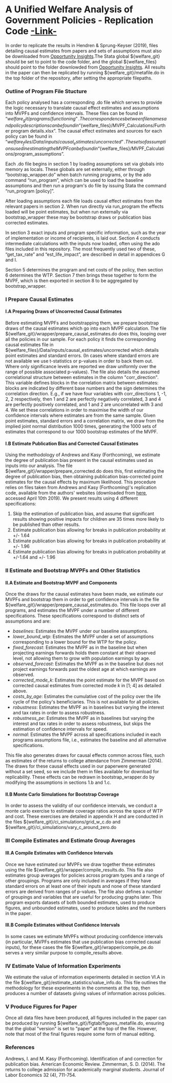# A Unified Welfare Analysis of Government Policies - Replication Code [-Link-](https://opportunityinsights.org/paper/welfare/)
In order to replicate the results in Hendren & Sprung-Keyser (2019), files detailing causal estimates from papers and sets of assumptions must also be downloaded from [Opportunity Insights](https://opportunityinsights.org/data/).The Stata global ${welfare_git} should be set to point to the code folder, and the global ${welfare_files} should point to the folder downlowded from [Opportunity Insights](https://opportunityinsights.org/data/). All results in the paper can then be replicated by running ${welfare_git}/metafile.do in the top folder of the repository, after setting the appropriate filepaths.

### Outline of Program File Stucture
Each policy analysed has a corresponding .do file which serves to provide the logic necessary to translate causal effect estimates and assumptions into MVPFs and confidence intervals. These files can be found in “${welfare_git}/programs/functioning”. The correspondences between file names and policy descriptions can be found in “${welfare_files}/MVPF_Calculations/Further program details.xlsx”. The causal effect estimates and sources for each policy can be found in “${welfare_files}/Data/inputs/causal_estimates/uncorrected”. The sets of assumptions used in estimating the MVPF can be found in “${welfare_files}/MVPF_Calculations/program_assumptions”.

Each .do file begins in section 1 by loading assumptions set via globals into memory as locals. These globals are set externally, either through “bootstrap_wrapper.do” when batch running programs, or by the ado command “run_program”, which can be used to load the baseline assumptions and then run a program's do file by issuing Stata the command “run_program [policy]”.

After loading assumptions each file loads causal effect estimates from the relevant papers in section 2. When run directly via run_program the effects loaded will be point estimates, but when run externally via bootstrap_wrapper these may be bootstrap draws or publication bias corrected estimates.

In section 3 exact inputs and program specific information, such as the year of implementation or income of recipients, is laid out. Section 4 conducts intermediate calculations with the inputs now loaded, often using the ado files included in this repository. The most frequently used two of these, “get_tax_rate” and “est_life_impact”, are described in detail in appendices G and I.

Section 5 determines the program and net costs of the policy, then section 6 determines the WTP. Section 7 then brings these together to form the MVPF, which is then exported in section 8 to be aggregated by bootstrap_wrapper.

### I Prepare Causal Estimates
#### I.A Preparing Draws of Uncorrected Causal Estimates
Before estimating MVPFs and bootstrapping them, we prepare bootstrap draws of the causal estimates which go into each MVPF calculation. The file ${welfare_git}/wrapper/prepare_causal_estimates.do does this, looping over all the policies in our sample. For each policy it finds the corresponding causal estimates file in ${welfare_files}/Data/inputs/causal_estimates/uncorrected which details point estimates and standard errors. (In cases where standard errors are not available we use t-statistics or p-values in order to back them out. Where only significance levels are reported we draw uniformly over the range of possible associated p-values). The file also details the assumed correlational structure between estimates in the column "corr_direction". This variable defines blocks in the correlation matrix between estimates: blocks are indicated by different base numbers and the sign determines the correlation direction. E.g., if we have four variables with corr_directions 1, -1, 2, 2 respectively, then 1 and 2 are perfectly negatively correlated, 3 and 4 are perfectly positively correlated, and 1 and 2 are uncorrelated with 3 and 4. We set these correlations in order to maximise the width of our confidence intervals where estimates are from the same sample. Given point estimates, standard errors and a correlation matrix, we draw from the implied joint normal distribution 1000 times, generating the 1000 sets of estimates that correspond to our 1000 bootstrap estimates of the MVPF.

#### I.B Estimate Publication Bias and Corrected Causal Estimates
Using the methodology of Andrews and Kasy (Forthcoming), we estimate the degree of publication bias present in the causal estimates used as inputs into our analysis. The file ${welfare_git}/wrapper/prepare_corrected.do does this, first estimating the degree of publication bias, then obtaining publication bias-corrected point estimates for the causal effects by maximum likelihood. This procedure relies on files taken from Andrews and Kasy (Forthcoming)'s replication code, available from the authors' websites (downloaded from [here](https://scholar.harvard.edu/files/iandrews/files/code_and_data_2019.zip), accessed April 10th 2019). We present results using 4 different specifications:
1. Skip the estimation of publication bias, and assume that significant results showing positive impacts for children are 35 times more
likely to be published than other results.
2. Estimate publication bias allowing for breaks in publication probability at +/- 1.64
3. Estimate publication bias allowing for breaks in publication probability at +/- 1.96
4. Estimate publication bias allowing for breaks in publication probability at +/-1.64 and +/-
1.96

### II Estimate and Bootstrap MVPFs and Other Statistics
#### II.A Estimate and Bootstrap MVPF and Components
Once the draws for the causal estimates have been made, we estimate our MVPFs and bootstrap them in order to get confidence intervals in the file ${welfare_git}/wrapper/prepare_causal_estimates.do. This file loops over all programs, and estimates the MVPF under a number of different specifications. These specifications correspond to distinct sets of assumptions and are:
+ *baselines*: Estimates the MVPF under our baseline assumptions.
+ *lower_bound_wtp*: Estimates the MVPF under a set of assumptions corresponding to a lower bound for the WTP for the policy.
+ *fixed_forecast*: Estimates the MVPF as in the baseline but when projecting earnings forwards holds them constant at their observed level, not allowing them to grow with population earnings by age.
+ *observed_forecast*: Estimates the MVPF as in the baseline but does not project earnings forwards past the oldest age at which earnings are observed.
+ *corrected_mode_k*: Estimates the point estimate for the MVPF based on corrected causal estimates from corrected mode *k* in [1; 4] as detailed above.
+ *costs_by_age*: Estimates the cumulative cost of the policy over the life cycle of the policy's beneficiaries. This is not available for all policies.
+ *robustness*: Estimates the MVPF as in baselines but varying the interest and tax rates in order to assess robustness.
+ *robustness_pe*: Estimates the MVPF as in baselines but varying the interest and tax rates in order to assess robustness, but skips the estimation of confidence intervals for speed.
+ *normal*: Estimates the MVPF across all specifications included in each programs assumptions file, i.e., estimates the baseline and all alternative specifications. 

This file also generates draws for causal effects common across files, such as estimates of the returns to college attendance from Zimmerman (2014). The draws for these causal effects used in our paperwere generated without a set seed, so we include them in files available for download for replicability. These effects can be redrawn in bootstrap_wrapper.do by modifying the assumptions in sections 1.b and 1.c.

#### II.B Monte Carlo Simulations for Bootstrap Coverage
In order to assess the validity of our confidence intervals, we conduct a monte carlo exercise to estimate coverage ratios across the space of WTP and cost. These exercises are detailed in appendix H and are conducted in the files ${welfare_git}/ci_simulations/grid_w_c.do and ${welfare_git}/ci_simulations/vary_c_around_zero.do

### III Compile Estimates and Estimate Group Averages
#### III.A Compile Estimates with Confidence Intervals
Once we have estimated our MVPFs we draw together these estimates using the file ${welfare_git}/wrapper/compile_results.do. This file also estimates group averages for policies across program types and a range of other groupings. Programs are only included in averages if they have standard errors on at least one of their inputs and none of these standard errors are derived from ranges of p-values. The file also defines a number of groupings and variables that are useful for producing graphs later. This program exports datasets of both bounded estimates, used to produce figures, and unbounded estimates, used to produce tables and the numbers in the paper.

#### III.B Compile Estimates without Confidence Intervals
In some cases we estimate MVPFs without producing confidence intervals (in particular, MVPFs estimates that use publication bias corrected causal inputs), for these cases the file ${welfare_git}/wrapper/compile_pe.do
serves a very similar purpose to compile_results above.

### IV Estimate Value of Information Experiments
We estimate the value of information experiments detailed in section VI.A in the file ${welfare_git}/estimate_statistics/value_info.do. This file outlines the methodology for these experiments in the comments at the top, then produces a number of datasets giving values of information across policies.

### V Produce Figures for Paper
Once all data files have been produced, all figures included in the paper can be produced by running ${welfare_git}/figtab/figures_metafile.do, ensuring that the global "version" is set to "paper" at the top of the file. However, note that most of the final figures require some form of manual editing.

### References
Andrews, I. and M. Kasy (Forthcoming). Identification of and correction for publication bias.
American Economic Review.
Zimmerman, S. D. (2014). The returns to college admission for academically marginal students.
Journal of Labor Economics 32 (4), 711-754.
